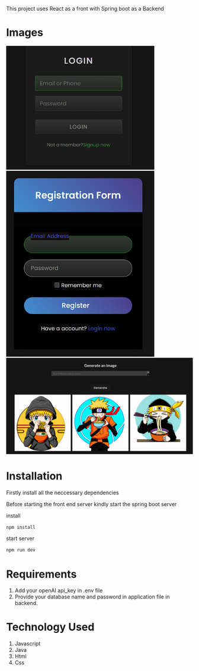 This project uses React as a front with Spring boot as a Backend

# Images
<div style={display:flex}>
<img src="/Frontend/public/ss/login.png" width="400">
<img src="/Frontend/public/ss/signup.png" width="400">
</div>
<img src="/Frontend/public/ss/main.png" width="1000">

# Installation
Firstly install all the neccessary dependencies 

Before starting the front end server kindly start the spring boot server

install 
```bash
npm install
```
start server
```bash
npm run dev
```

# Requirements
1. Add your openAI api_key in .env file
2. Provide your database name and password in application file in backend.

# Technology Used
1. Javascript
2. Java
3. Html
4. Css
